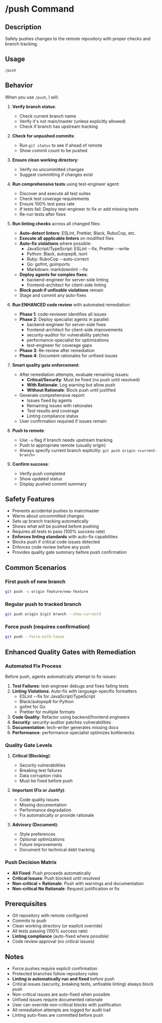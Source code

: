 # /push Command

## Description
Safely pushes changes to the remote repository with proper checks and branch tracking.

## Usage
```
/push
```

## Behavior
When you use `/push`, I will:

1. **Verify branch status**:
   - Check current branch name
   - Verify it's not main/master (unless explicitly allowed)
   - Check if branch has upstream tracking

2. **Check for unpushed commits**:
   - Run `git status` to see if ahead of remote
   - Show commit count to be pushed

3. **Ensure clean working directory**:
   - Verify no uncommitted changes
   - Suggest committing if changes exist

4. **Run comprehensive tests** using test-engineer agent:
   - Discover and execute all test suites
   - Check test coverage requirements
   - Ensure 100% test pass rate
   - If tests fail: Deploy test-engineer to fix or add missing tests
   - Re-run tests after fixes

5. **Run linting checks** across all changed files:
   - **Auto-detect linters**: ESLint, Prettier, Black, RuboCop, etc.
   - **Execute all applicable linters** on modified files
   - **Auto-fix violations** where possible:
     - JavaScript/TypeScript: ESLint --fix, Prettier --write
     - Python: Black, autopep8, isort
     - Ruby: RuboCop --auto-correct
     - Go: gofmt, goimports
     - Markdown: markdownlint --fix
   - **Deploy agents for complex fixes**:
     - backend-engineer for server-side linting
     - frontend-architect for client-side linting
   - **Block push if unfixable violations** remain
   - Stage and commit any auto-fixes

6. **Run ENHANCED code review** with automated remediation:
   - **Phase 1**: code-reviewer identifies all issues
   - **Phase 2**: Deploy specialist agents in parallel:
     - backend-engineer for server-side fixes
     - frontend-architect for client-side improvements
     - security-auditor for vulnerability patches
     - performance-specialist for optimizations
     - test-engineer for coverage gaps
   - **Phase 3**: Re-review after remediation
   - **Phase 4**: Document rationales for unfixed issues

7. **Smart quality gate enforcement**:
   - After remediation attempts, evaluate remaining issues:
     - **Critical/Security**: Must be fixed (no push until resolved)
     - **With Rationale**: Log warning but allow push
     - **Without Rationale**: Block push until justified
   - Generate comprehensive report:
     - Issues fixed by agents
     - Remaining issues with rationales
     - Test results and coverage
     - Linting compliance status
   - User confirmation required if issues remain

8. **Push to remote**:
   - Use `-u` flag if branch needs upstream tracking
   - Push to appropriate remote (usually origin)
   - Always specify current branch explicitly: `git push origin <current-branch>`

9. **Confirm success**:
   - Verify push completed
   - Show updated status
   - Display pushed commit summary

## Safety Features
- Prevents accidental pushes to main/master
- Warns about uncommitted changes
- Sets up branch tracking automatically
- Shows what will be pushed before pushing
- Requires all tests to pass (100% success rate)
- **Enforces linting standards** with auto-fix capabilities
- Blocks push if critical code issues detected
- Enforces code review before any push
- Provides quality gate summary before push confirmation

## Common Scenarios

### First push of new branch
```bash
git push -u origin feature/new-feature
```

### Regular push to tracked branch
```bash
git push origin $(git branch --show-current)
```

### Force push (requires confirmation)
```bash
git push --force-with-lease
```

## Enhanced Quality Gates with Remediation

### Automated Fix Process
Before push, agents automatically attempt to fix issues:
1. **Test Failures**: test-engineer debugs and fixes failing tests
2. **Linting Violations**: Auto-fix with language-specific formatters
   - ESLint --fix for JavaScript/TypeScript
   - Black/autopep8 for Python
   - gofmt for Go
   - Prettier for multiple formats
3. **Code Quality**: Refactor using backend/frontend engineers
4. **Security**: security-auditor patches vulnerabilities
5. **Documentation**: tech-writer generates missing docs
6. **Performance**: performance-specialist optimizes bottlenecks

### Quality Gate Levels
1. **Critical (Blocking)**:
   - Security vulnerabilities
   - Breaking test failures
   - Data corruption risks
   - Must be fixed before push

2. **Important (Fix or Justify)**:
   - Code quality issues
   - Missing documentation
   - Performance degradation
   - Fix automatically or provide rationale

3. **Advisory (Document)**:
   - Style preferences
   - Optional optimizations
   - Future improvements
   - Document for technical debt tracking

### Push Decision Matrix
- **All Fixed**: Push proceeds automatically
- **Critical Issues**: Push blocked until resolved
- **Non-critical + Rationale**: Push with warnings and documentation
- **Non-critical No Rationale**: Request justification or fix

## Prerequisites
- Git repository with remote configured
- Commits to push
- Clean working directory (or explicit override)
- All tests passing (100% success rate)
- **Linting compliance** (auto-fixed where possible)
- Code review approval (no critical issues)

## Notes
- Force pushes require explicit confirmation
- Protected branches follow repository rules
- **Linting is automatically run and fixed** before push
- Critical issues (security, breaking tests, unfixable linting) always block push
- Non-critical issues are auto-fixed when possible
- Unfixed issues require documented rationale
- User can override non-critical blocks with justification
- All remediation attempts are logged for audit trail
- Linting auto-fixes are committed before push
